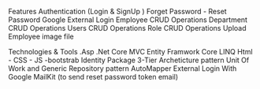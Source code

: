Features
Authentication (Login & SignUp )
Forget Password - Reset Password
Google External Login
Employee CRUD Operations
Department CRUD Operations
Users CRUD Operations
Role CRUD Operations
Upload Employee image file



Technologies & Tools
.Asp .Net Core MVC
Entity Framwork Core
LINQ
Html - CSS - JS -bootstrab
Identity Package
3-Tier Archeticture pattern
Unit Of Work and Generic Repository pattern
AutoMapper
External Login With Google
MailKit (to send reset password token email)

